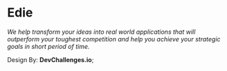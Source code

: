 # **Edie**

_We help transform your ideas into real world applications that will outperform your toughest competition and help you achieve your strategic goals in short period of time._

Design By: **DevChallenges.io**;
